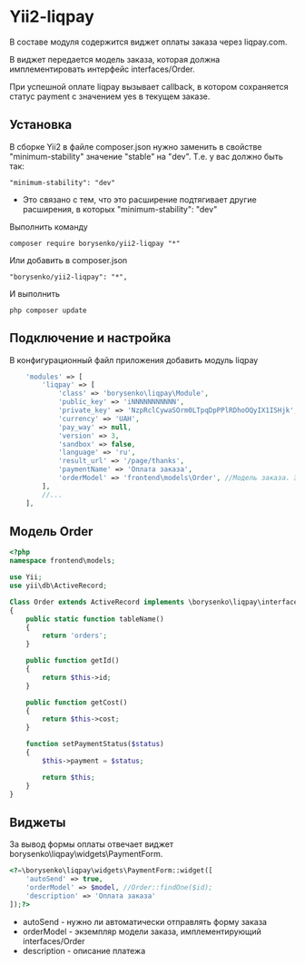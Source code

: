 Yii2-liqpay
==========
В составе модуля содержится виджет оплаты заказа через liqpay.com.

В виджет передается модель заказа, которая должна имплементировать интерфейс interfaces/Order.

При успешной оплате liqpay вызывает callback, в котором сохраняется статус payment c значением yes в текущем заказе.

Установка
---------------------------------
В сборке Yii2 в файле composer.json нужно заменить в свойстве "minimum-stability" значение "stable" на "dev".
Т.е. у вас должно быть так:
```
"minimum-stability": "dev"
```
- Это связано с тем, что это расширение подтягивает другие расширения, в которых "minimum-stability": "dev"


Выполнить команду

```
composer require borysenko/yii2-liqpay "*"
```

Или добавить в composer.json

```
"borysenko/yii2-liqpay": "*",
```

И выполнить

```
php composer update
```

Подключение и настройка
---------------------------------
В конфигурационный файл приложения добавить модуль liqpay

```php
    'modules' => [
        'liqpay' => [
            'class' => 'borysenko\liqpay\Module',
            'public_key' => 'iNNNNNNNNNNN',
            'private_key' => 'NzpRclCywaSOrm0LTpqDpPPlRDhoOQyIX1ISHjk',
            'currency' => 'UAH',
            'pay_way' => null,
            'version' => 3,
            'sandbox' => false,
            'language' => 'ru',
            'result_url' => '/page/thanks',
            'paymentName' => 'Оплата заказа',
            'orderModel' => 'frontend\models\Order', //Модель заказа. Эта модель должна имплементировать интерфейс borysenko\liqpay\interfaces\Order. В момент списания денег будет вызываться $model->setPaymentStatus('yes').
        ],
        //...
    ],
```

Модель Order
---------------------------------
```php
<?php
namespace frontend\models;

use Yii;
use yii\db\ActiveRecord;

Class Order extends ActiveRecord implements \borysenko\liqpay\interfaces\Order
{
    public static function tableName()
    {
        return 'orders';
    }

    public function getId()
    {
        return $this->id;
    }

    public function getCost()
    {
        return $this->cost;
    }

    function setPaymentStatus($status)
    {
        $this->payment = $status;

        return $this;
    }
}
```

Виджеты
---------------------------------
За вывод формы оплаты отвечает виджет borysenko\liqpay\widgets\PaymentForm.

```php
<?=\borysenko\liqpay\widgets\PaymentForm::widget([
    'autoSend' => true,
    'orderModel' => $model, //Order::findOne($id);
    'description' => 'Оплата заказа'
]);?>
```

* autoSend - нужно ли автоматически отправлять форму заказа
* orderModel - экземпляр модели заказа, имплементирующий interfaces/Order
* description - описание платежа
